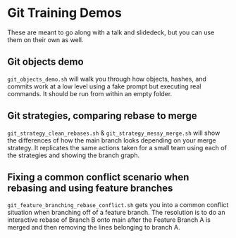 # Git Training Demos

These are meant to go along with a talk and slidedeck, but you can use them on their own as well.

## Git objects demo
`git_objects_demo.sh` will walk you through how objects, hashes, and commits work at a low level using a fake prompt but executing real commands. It should be run from within an empty folder.

## Git strategies, comparing rebase to merge
`git_strategy_clean_rebases.sh` & `git_strategy_messy_merge.sh` will show the differences of how the main branch looks depending on your merge strategy. It replicates the same actions taken for a small team using each of the strategies and showing the branch graph.

## Fixing a common conflict scenario when rebasing and using feature branches
`git_feature_branching_rebase_conflict.sh` gets you into a common conflict situation when branching off of a feature branch. The resolution is to do an interactive rebase of Branch B onto main after the Feature Branch A is merged and then removing the lines belonging to branch A.

